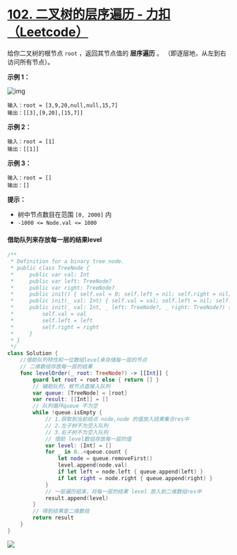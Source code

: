 

# [102\. 二叉树的层序遍历 \- 力扣（Leetcode）](https://leetcode.cn/problems/binary-tree-level-order-traversal/description/)



给你二叉树的根节点 `root` ，返回其节点值的 **层序遍历** 。 （即逐层地，从左到右访问所有节点）。

 

**示例 1：**

![img](https://assets.leetcode.com/uploads/2021/02/19/tree1.jpg)

```
输入：root = [3,9,20,null,null,15,7]
输出：[[3],[9,20],[15,7]]
```

**示例 2：**

```
输入：root = [1]
输出：[[1]]
```

**示例 3：**

```
输入：root = []
输出：[]
```

 

**提示：**

- 树中节点数目在范围 `[0, 2000]` 内
- `-1000 <= Node.val <= 1000`



#### 借助队列来存放每一层的结果level

```swift
/**
 * Definition for a binary tree node.
 * public class TreeNode {
 *     public var val: Int
 *     public var left: TreeNode?
 *     public var right: TreeNode?
 *     public init() { self.val = 0; self.left = nil; self.right = nil; }
 *     public init(_ val: Int) { self.val = val; self.left = nil; self.right = nil; }
 *     public init(_ val: Int, _ left: TreeNode?, _ right: TreeNode?) {
 *         self.val = val
 *         self.left = left
 *         self.right = right
 *     }
 * }
 */
class Solution {
    //借助队列特性和一位数组level来存储每一层的节点
    // 二维数组存放每一层的结果
    func levelOrder(_ root: TreeNode?) -> [[Int]] {
        guard let root = root else { return [] }
        // 辅助队列，根节点直接入队列
        var queue: [TreeNode] = [root]
        var result: [[Int]] = []
        // 队列循环queue 不为空
        while !queue.isEmpty {
            // 1.获取到当前结点 node,node 的值放入结果集合res中
            // 2.左子树不为空入队列
            // 3.右子树不为空入队列
            // 借助 level数组存放每一层的值
            var level: [Int] = []
            for _ in 0..<queue.count {
                let node = queue.removeFirst()
                level.append(node.val)
                if let left = node.left { queue.append(left) }
                if let right = node.right { queue.append(right) }
            }
            // 一层遍历结束，将每一层的结果 level 放入到二维数组res中
            result.append(level)
        }
        // 得到结果是二维数组
        return result 
    }
}
```





![](https://tva1.sinaimg.cn/large/008vxvgGgy1h839t8npnvj31eo0de75f.jpg)